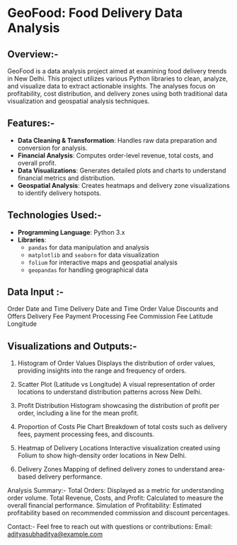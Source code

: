 # GeoFood: Food Delivery Data Analysis

## Overview:-
GeoFood is a data analysis project aimed at examining food delivery trends in New Delhi. This project utilizes various Python libraries to clean, analyze, and visualize data to extract actionable insights. The analyses focus on profitability, cost distribution, and delivery zones using both traditional data visualization and geospatial analysis techniques.

## Features:-
- **Data Cleaning & Transformation**: Handles raw data preparation and conversion for analysis.
- **Financial Analysis**: Computes order-level revenue, total costs, and overall profit.
- **Data Visualizations**: Generates detailed plots and charts to understand financial metrics and distribution.
- **Geospatial Analysis**: Creates heatmaps and delivery zone visualizations to identify delivery hotspots.

## Technologies Used:-
- **Programming Language**: Python 3.x
- **Libraries**: 
  - `pandas` for data manipulation and analysis
  - `matplotlib` and `seaborn` for data visualization
  - `folium` for interactive maps and geospatial analysis
  - `geopandas` for handling geographical data

## Data Input :-
Order Date and Time
Delivery Date and Time
Order Value
Discounts and Offers
Delivery Fee
Payment Processing Fee
Commission Fee
Latitude
Longitude

## Visualizations and Outputs:-
1. Histogram of Order Values
Displays the distribution of order values, providing insights into the range and frequency of orders.

2. Scatter Plot (Latitude vs Longitude)
A visual representation of order locations to understand distribution patterns across New Delhi.

3. Profit Distribution
Histogram showcasing the distribution of profit per order, including a line for the mean profit.

4. Proportion of Costs Pie Chart
Breakdown of total costs such as delivery fees, payment processing fees, and discounts.

5. Heatmap of Delivery Locations
Interactive visualization created using Folium to show high-density order locations in New Delhi.

6. Delivery Zones
Mapping of defined delivery zones to understand area-based delivery performance.

Analysis Summary:-
Total Orders: Displayed as a metric for understanding order volume.
Total Revenue, Costs, and Profit: Calculated to measure the overall financial performance.
Simulation of Profitability: Estimated profitability based on recommended commission and discount percentages.

Contact:-
Feel free to reach out with questions or contributions:
Email: adityasubhaditya@example.com
